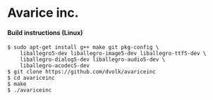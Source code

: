 # Avarice inc.

#### Build instructions (Linux)

    $ sudo apt-get install g++ make git pkg-config \
        liballegro5-dev liballegro-image5-dev liballegro-ttf5-dev \
        liballegro-dialog5-dev liballegro-audio5-dev \
        liballegro-acodec5-dev
    $ git clone https://github.com/dvolk/avariceinc
    $ cd avariceinc
    $ make
    $ ./avariceinc
